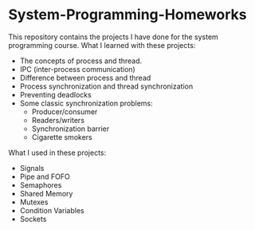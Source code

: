 # System-Programming-Homeworks

This repository contains the projects I have done for the system programming course.
What I learned with these projects:
* The concepts of process and thread.
* IPC (inter-process communication)
* Difference between process and thread
* Process synchronization and thread synchronization
* Preventing deadlocks
* Some classic synchronization problems:
    * Producer/consumer
    * Readers/writers
    * Synchronization barrier
    * Cigarette smokers

What I used in these projects:
* Signals
* Pipe and FOFO
* Semaphores
* Shared Memory
* Mutexes
* Condition Variables
* Sockets
